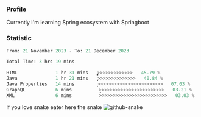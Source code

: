 ### Profile 

Currently I'm learning Spring ecosystem with Springboot

### Statistic
<!--START_SECTION:waka-->

```python
From: 21 November 2023 - To: 21 December 2023

Total Time: 3 hrs 19 mins

HTML              1 hr 31 mins    ͎͎͎͎͎͎͎͎͎͎͎͚>>>>>>>>>>>>>   45.79 %
Java              1 hr 21 mins    ͎͎͎͎͎͎͎͎͎͎͕>>>>>>>>>>>>>>   40.84 %
Java Properties   14 mins         ͎>>>>>>>>>>>>>>>>>>>>>>>>   07.03 %
GraphQL           6 mins          ̞>>>>>>>>>>>>>>>>>>>>>>>>   03.21 %
XML               6 mins          >>>>>>>>>>>>>>>>>>>>>>>>>   03.03 %
```

<!--END_SECTION:waka-->

If you love snake eater here the snake 
<picture>
  <source media="(prefers-color-scheme: dark)" srcset="https://github.com/pradana4648/pradana4648/blob/c0566a83ca6ea5f2e46bab00e717c4c82b4b5c4c/github-contribution-grid-snake-dark.svg" />
  <source media="(prefers-color-scheme: light)" srcset="https://github.com/pradana4648/pradana4648/blob/c0566a83ca6ea5f2e46bab00e717c4c82b4b5c4c/github-contribution-grid-snake.svg" />
  <img alt="github-snake" src="https://github.com/pradana4648/pradana4648/blob/c0566a83ca6ea5f2e46bab00e717c4c82b4b5c4c/github-contribution-grid-snake.svg" />
</picture>
